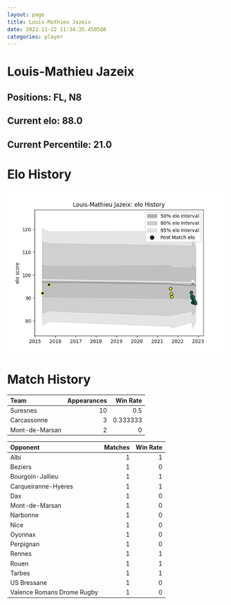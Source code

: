 ```yaml
---  
layout: page  
title: Louis-Mathieu Jazeix  
date: 2022-11-22 11:34:35.450586  
categories: player  
---
```

# Louis-Mathieu Jazeix

## Positions: FL, N8

## Current elo: 88.0

## Current Percentile: 21.0

# Elo History


![elo history](history_Louis-MathieuJazeix.png)
# Match History


| Team           |   Appearances |   Win Rate |
|:---------------|--------------:|-----------:|
| Suresnes       |            10 |   0.5      |
| Carcassonne    |             3 |   0.333333 |
| Mont-de-Marsan |             2 |   0        |

| Opponent                   |   Matches |   Win Rate |
|:---------------------------|----------:|-----------:|
| Albi                       |         1 |          1 |
| Beziers                    |         1 |          0 |
| Bourgoin-Jallieu           |         1 |          1 |
| Carqueiranne-Hyères        |         1 |          1 |
| Dax                        |         1 |          0 |
| Mont-de-Marsan             |         1 |          0 |
| Narbonne                   |         1 |          0 |
| Nice                       |         1 |          0 |
| Oyonnax                    |         1 |          0 |
| Perpignan                  |         1 |          0 |
| Rennes                     |         1 |          1 |
| Rouen                      |         1 |          1 |
| Tarbes                     |         1 |          1 |
| US Bressane                |         1 |          0 |
| Valence Romans Drome Rugby |         1 |          0 |